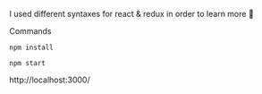 I used different syntaxes for 
react & redux in order to learn more 🤔


Commands

` npm install `

` npm start `

http://localhost:3000/